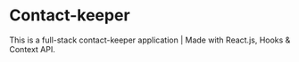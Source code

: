 # Contact-keeper
This is a full-stack contact-keeper application | Made with React.js, Hooks &amp; Context API.
